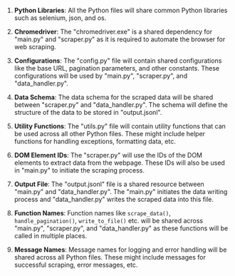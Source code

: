 1. **Python Libraries**: All the Python files will share common Python libraries such as selenium, json, and os.

2. **Chromedriver**: The "chromedriver.exe" is a shared dependency for "main.py" and "scraper.py" as it is required to automate the browser for web scraping.

3. **Configurations**: The "config.py" file will contain shared configurations like the base URL, pagination parameters, and other constants. These configurations will be used by "main.py", "scraper.py", and "data_handler.py".

4. **Data Schema**: The data schema for the scraped data will be shared between "scraper.py" and "data_handler.py". The schema will define the structure of the data to be stored in "output.jsonl".

5. **Utility Functions**: The "utils.py" file will contain utility functions that can be used across all other Python files. These might include helper functions for handling exceptions, formatting data, etc.

6. **DOM Element IDs**: The "scraper.py" will use the IDs of the DOM elements to extract data from the webpage. These IDs will also be used in "main.py" to initiate the scraping process.

7. **Output File**: The "output.jsonl" file is a shared resource between "main.py" and "data_handler.py". The "main.py" initiates the data writing process and "data_handler.py" writes the scraped data into this file.

8. **Function Names**: Function names like `scrape_data()`, `handle_pagination()`, `write_to_file()` etc. will be shared across "main.py", "scraper.py", and "data_handler.py" as these functions will be called in multiple places.

9. **Message Names**: Message names for logging and error handling will be shared across all Python files. These might include messages for successful scraping, error messages, etc.